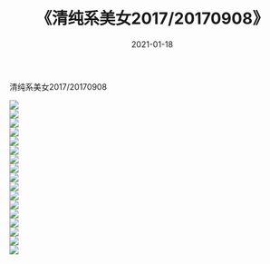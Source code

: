 ﻿---
layout: post
title:  《清纯系美女2017/20170908》
date:   2021-01-18
img: http://pic.660000.xyz/1:/清纯系美女/2017/20170908/000.jpg
categories: [美女, 清纯, 唯美]
---

清纯系美女2017/20170908

 ![](http://pic.660000.xyz/1:/清纯系美女/2017/20170908/001.png) <br>![](http://pic.660000.xyz/1:/清纯系美女/2017/20170908/002.png) <br>![](http://pic.660000.xyz/1:/清纯系美女/2017/20170908/003.png) <br>![](http://pic.660000.xyz/1:/清纯系美女/2017/20170908/004.png) <br>![](http://pic.660000.xyz/1:/清纯系美女/2017/20170908/005.png) <br>![](http://pic.660000.xyz/1:/清纯系美女/2017/20170908/006.png) <br>![](http://pic.660000.xyz/1:/清纯系美女/2017/20170908/007.png) <br>![](http://pic.660000.xyz/1:/清纯系美女/2017/20170908/008.png) <br>![](http://pic.660000.xyz/1:/清纯系美女/2017/20170908/009.png) <br>![](http://pic.660000.xyz/1:/清纯系美女/2017/20170908/010.png) <br>![](http://pic.660000.xyz/1:/清纯系美女/2017/20170908/011.png) <br>![](http://pic.660000.xyz/1:/清纯系美女/2017/20170908/012.png) <br>![](http://pic.660000.xyz/1:/清纯系美女/2017/20170908/013.png) <br>![](http://pic.660000.xyz/1:/清纯系美女/2017/20170908/014.png) <br>![](http://pic.660000.xyz/1:/清纯系美女/2017/20170908/015.png) <br>![](http://pic.660000.xyz/1:/清纯系美女/2017/20170908/016.png) <br>![](http://pic.660000.xyz/1:/清纯系美女/2017/20170908/017.png) <br>